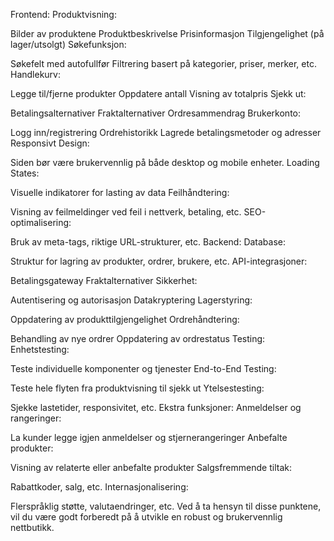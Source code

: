 Frontend:
Produktvisning:

Bilder av produktene
Produktbeskrivelse
Prisinformasjon
Tilgjengelighet (på lager/utsolgt)
Søkefunksjon:

Søkefelt med autofullfør
Filtrering basert på kategorier, priser, merker, etc.
Handlekurv:

Legge til/fjerne produkter
Oppdatere antall
Visning av totalpris
Sjekk ut:

Betalingsalternativer
Fraktalternativer
Ordresammendrag
Brukerkonto:

Logg inn/registrering
Ordrehistorikk
Lagrede betalingsmetoder og adresser
Responsivt Design:

Siden bør være brukervennlig på både desktop og mobile enheter.
Loading States:

Visuelle indikatorer for lasting av data
Feilhåndtering:

Visning av feilmeldinger ved feil i nettverk, betaling, etc.
SEO-optimalisering:

Bruk av meta-tags, riktige URL-strukturer, etc.
Backend:
Database:

Struktur for lagring av produkter, ordrer, brukere, etc.
API-integrasjoner:

Betalingsgateway
Fraktalternativer
Sikkerhet:

Autentisering og autorisasjon
Datakryptering
Lagerstyring:

Oppdatering av produkttilgjengelighet
Ordrehåndtering:

Behandling av nye ordrer
Oppdatering av ordrestatus
Testing:
Enhetstesting:

Teste individuelle komponenter og tjenester
End-to-End Testing:

Teste hele flyten fra produktvisning til sjekk ut
Ytelsestesting:

Sjekke lastetider, responsivitet, etc.
Ekstra funksjoner:
Anmeldelser og rangeringer:

La kunder legge igjen anmeldelser og stjernerangeringer
Anbefalte produkter:

Visning av relaterte eller anbefalte produkter
Salgsfremmende tiltak:

Rabattkoder, salg, etc.
Internasjonalisering:

Flerspråklig støtte, valutaendringer, etc.
Ved å ta hensyn til disse punktene, vil du være godt forberedt på å utvikle en robust og brukervennlig nettbutikk.